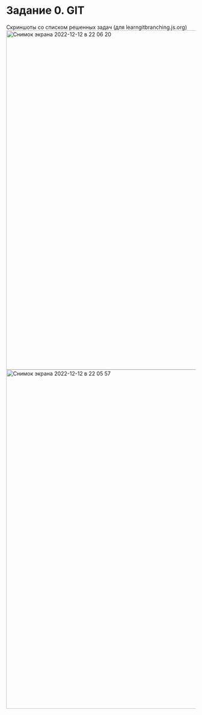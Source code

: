 # Задание 0. GIT
Скриншоты со списком решенных задач (для learngitbranching.js.org)
<img width="901" alt="Снимок экрана 2022-12-12 в 22 06 20" src="https://user-images.githubusercontent.com/103368567/207160866-05596df0-ea1c-48c7-a66f-0537327ea9f1.png">
<img width="901" alt="Снимок экрана 2022-12-12 в 22 05 57" src="https://user-images.githubusercontent.com/103368567/207160883-466e8118-546b-48a0-a361-9b853e520478.png">
